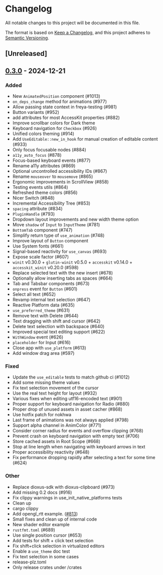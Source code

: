 # Changelog

All notable changes to this project will be documented in this file.

The format is based on [Keep a Changelog](https://keepachangelog.com/en/1.0.0/),
and this project adheres to [Semantic Versioning](https://semver.org/spec/v2.0.0.html).

## [Unreleased]

## [0.3.0](https://github.com/marc2332/freya/compare/freya-hooks-v0.2.1...freya-hooks-v0.3.0) - 2024-12-21

### Added

- New `AnimatedPosition` component (#1013)
- `on_deps_change` method for animations (#977)
- Allow passing state context in freya-testing (#981)
- Button variants (#952)
- add attributes for most AccessKit properties (#882)
- Improve scrollbar colors for Dark theme
- Keyboard navigation for `Checkbox` (#926)
- Unified colors theming (#914)
- Add `UseEditable::new_in_hook` for manual creation of editable content (#933)
- Only focus focusable nodes (#884)
- `a11y_auto_focus` (#878)
- Focus-based keyboard events (#877)
- Rename a11y attributes (#869)
- Optional uncontrolled accessibility IDs (#867)
- Rename `mouseover` to `mousemove` (#865)
- Ergonomic improvements in ScrollView (#858)
- Testing events utils (#864)
- Refreshed theme colors (#856)
- Nicer Switch (#848)
- Incremental Accessibility Tree (#853)
- `spacing` attribute (#834)
- `PluginHandle` (#793)
- Dropdown layout improvements and new width theme option
- Move `shadow` of `Input` to `InputTheme` (#781)
- `BottomTab` component (#747)
- Simplify return type of `use_animation` (#748)
- Improve layout of `Button` component
- Use System fonts (#661)
- Signal-based reactivity for `use_canvas` (#693)
- Expose scale factor (#607)
- `winit` v0.30.0 + `glutin-winit` v0.5.0 + `accesskit` v0.14.0 + `accesskit_winit` v0.20.0  (#598)
- Replace selected text with the new insert (#678)
- Optionally allow inserting tabs as spaces (#664)
- Tab and Tabsbar components (#673)
- `onpress` event for `Button` (#601)
- Select all text (#652)
- Revamp internal text selection (#647)
- Reactive Platform data (#635)
- `use_preferred_theme` (#631)
- Remove text with Delete (#644)
- Text dragging with shift and cursor (#642)
- Delete text selection with backspace (#640)
- Improved special text editing support (#622)
- `WithWindow` event (#626)
- `placeholder` for Input (#616)
- Close app with `use_platform` (#613)
- Add window drag area (#597)

### Fixed

- Update the `use_editable` tests to match github ci (#1012)
- Add some missing  theme values
- Fix text selection movement of the cursor
- Use the real text height for layout (#932)
- Various fixes when editing utf16-encoded text (#901)
- Proper support for keyboard navigation for Radio (#880)
- Proper drop of unused assets in asset cacher (#868)
- Use hotfix patch for nokhwa
- Last frame of animations was not always applied (#798)
- Support alpha channel in AnimColor (#771)
- Consider corner radius for events and overflow clipping (#768)
- Prevent crash on keyboard navigation with empty text (#706)
- Store cached assets in Root Scope (#668)
- Stop at line length when navigating with keyboard arrows in text
- Proper accessibility reactivity (#648)
- Fix performance dropping rapidly after selecting a text for some time (#624)

### Other

- Replace dioxus-sdk with dioxus-clipboard (#973)
- Add missing 0.2 docs (#916)
- Fix clippy warnings in use_init_native_platforms tests
- Clean up
- cargo clippy
- Add opengl_rtt example. ([#813](https://github.com/marc2332/freya/pull/813))
- Small fixes and clean up of internal code
- New shader editor example
- `rustfmt.toml` (#689)
- Use single position cursor (#653)
- Add tests for shift + click text selection
- Fix shift+click selection in virtualized editors
- Enable a `use_theme` doc test
- Fix text selection in some cases
- release-plz.toml
- Only release crates under /crates
